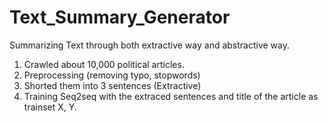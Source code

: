 # Text_Summary_Generator
Summarizing Text through both extractive way and abstractive way.

1. Crawled about 10,000 political articles.
2. Preprocessing (removing typo, stopwords)
3. Shorted them into 3 sentences (Extractive)
4. Training Seq2seq with the extraced sentences and title of the article as trainset X, Y.
